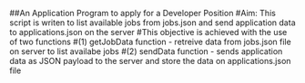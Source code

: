 ##An Application Program to apply for a Developer Position
#Aim: This script is writen to list available jobs from jobs.json and send application data to applications.json on the server
#This objective is achieved with the use of two functions
#(1) getJobData function - retreive data from jobs.json file on server to list availabe jobs 
#(2) sendData function - sends application data as JSON payload to the server and store the data on applications.json file 
